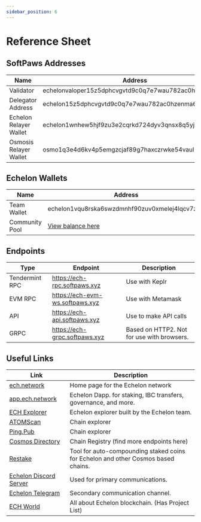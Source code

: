 ```yaml
---
sidebar_position: 6
---
```


# Reference Sheet

## SoftPaws Addresses

| Name                   | Address                                               |
| ---------------------- | ----------------------------------------------------- |
| Validator              | echelonvaloper15z5dphcvgvtd9c0q7e7wau782ac0hzengnx0ug |
| Delegator Address      | echelon15z5dphcvgvtd9c0q7e7wau782ac0hzenma6v3c        |
| Echelon Relayer Wallet | echelon1wnhew5hjf9zu3e2cqrkd724dyv3qnsx8q5yjqx        |
| Osmosis Relayer Wallet | osmo1q3e4d6kv4p5emgzcjaf89g7haxczrwke54vaul           |

## Echelon Wallets

| Name           | Address                                        |
| -------------- | ---------------------------------------------- |
| Team Wallet    | echelon1vqu8rska6swzdmnhf90zuv0xmelej4lqcv7z67 |
| Community Pool | [View balance here](https://ping.pub/echelon)  |

## Endpoints

| Type           | Endpoint                        | Description                                |
| -------------- | ------------------------------- | ------------------------------------------ |
| Tendermint RPC | https://ech-rpc.softpaws.xyz    | Use with Keplr                             |
| EVM RPC        | https://ech-evm-ws.softpaws.xyz | Use with Metamask                          |
| API            | https://ech-api.softpaws.xyz    | Use to make API calls                      |
| GRPC           | https://ech-grpc.softpaws.xyz   | Based on HTTP2. Not for use with browsers. |

## Useful Links

| Link                                                    | Description                                                                       |
| ------------------------------------------------------- | --------------------------------------------------------------------------------- |
| [ech.network](https://ech.network/)                     | Home page for the Echelon network                                                 |
| [app.ech.network](https://app.ech.network/)             | Echelon Dapp. for staking, IBC transfers, governance, and more.                   |
| [ECH Explorer](https://app.ech.network/explorer)        | Echelon explorer built by the Echelon team.                                       |
| [ATOMScan](https://atomscan.com/echelon/)               | Chain explorer                                                                    |
| [Ping.Pub](https://ping.pub/echelon)                    | Chain explorer                                                                    |
| [Cosmos Directory](https://cosmos.directory/echelon)    | Chain Registry (find more endpoints here)                                         |
| [Restake](https://restake.app/echelon)                  | Tool for auto-compounding staked coins for Echelon and other Cosmos based chains. |
| [Echelon Discord Server](https://discord.gg/2gXVYzqQA7) | Used for primary communications.                                                  |
| [ Echelon Telegram](https://t.me/echelonchain)          | Secondary communication channel.                                                  |
| [ ECH World](https://ech.world/)          | All about Echelon blockchain. (Has Project List)                                             |
